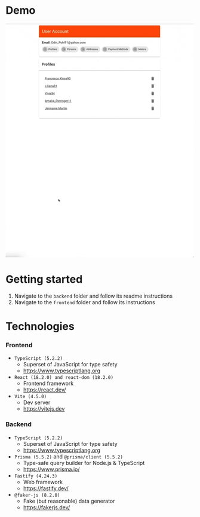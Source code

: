 # Demo
![Demo](example.gif)

# Getting started
1) Navigate to the `backend` folder and follow its readme instructions
2) Navigate to the `frontend` folder and follow its instructions

# Technologies
### Frontend
- `TypeScript (5.2.2)`
  - Superset of JavaScript for type safety
  - https://www.typescriptlang.org
- `React (18.2.0) and react-dom (18.2.0)`
  - Frontend framework
  - https://react.dev/
- `Vite (4.5.0)`
  - Dev server
  - https://vitejs.dev

### Backend
- `TypeScript (5.2.2)`
  - Superset of JavaScript for type safety
  - https://www.typescriptlang.org
- `Prisma (5.5.2)` and `@prisma/client (5.5.2)`
  - Type-safe query builder for Node.js & TypeScript
  - https://www.prisma.io/
- `Fastify (4.24.3)`
  - Web framework
  - https://fastify.dev/
- `@faker-js (8.2.0)`
  - Fake (but reasonable) data generator
  - https://fakerjs.dev/
